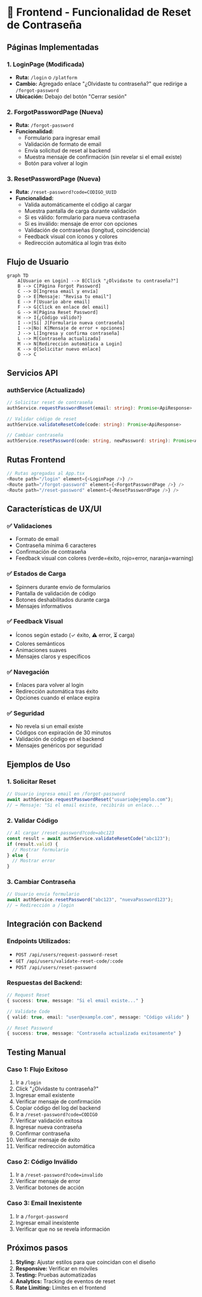 # 🔐 Frontend - Funcionalidad de Reset de Contraseña

## Páginas Implementadas

### 1. **LoginPage** (Modificada)
- **Ruta:** `/login` o `/platform`
- **Cambio:** Agregado enlace "¿Olvidaste tu contraseña?" que redirige a `/forgot-password`
- **Ubicación:** Debajo del botón "Cerrar sesión"

### 2. **ForgotPasswordPage** (Nueva)
- **Ruta:** `/forgot-password`
- **Funcionalidad:**
  - Formulario para ingresar email
  - Validación de formato de email
  - Envía solicitud de reset al backend
  - Muestra mensaje de confirmación (sin revelar si el email existe)
  - Botón para volver al login

### 3. **ResetPasswordPage** (Nueva)
- **Ruta:** `/reset-password?code=CODIGO_UUID`
- **Funcionalidad:**
  - Valida automáticamente el código al cargar
  - Muestra pantalla de carga durante validación
  - Si es válido: formulario para nueva contraseña
  - Si es inválido: mensaje de error con opciones
  - Validación de contraseñas (longitud, coincidencia)
  - Feedback visual con íconos y colores
  - Redirección automática al login tras éxito

## Flujo de Usuario

```mermaid
graph TD
    A[Usuario en Login] --> B[Click "¿Olvidaste tu contraseña?"]
    B --> C[Página Forgot Password]
    C --> D[Ingresa email y envía]
    D --> E[Mensaje: "Revisa tu email"]
    E --> F[Usuario abre email]
    F --> G[Click en enlace del email]
    G --> H[Página Reset Password]
    H --> I{¿Código válido?}
    I -->|Sí| J[Formulario nueva contraseña]
    I -->|No| K[Mensaje de error + opciones]
    J --> L[Ingresa y confirma contraseña]
    L --> M[Contraseña actualizada]
    M --> N[Redirección automática a Login]
    K --> O[Solicitar nuevo enlace]
    O --> C
```

## Servicios API

### **authService** (Actualizado)
```typescript
// Solicitar reset de contraseña
authService.requestPasswordReset(email: string): Promise<ApiResponse>

// Validar código de reset
authService.validateResetCode(code: string): Promise<ApiResponse>

// Cambiar contraseña
authService.resetPassword(code: string, newPassword: string): Promise<ApiResponse>
```

## Rutas Frontend

```typescript
// Rutas agregadas al App.tsx
<Route path="/login" element={<LoginPage />} />
<Route path="/forgot-password" element={<ForgotPasswordPage />} />
<Route path="/reset-password" element={<ResetPasswordPage />} />
```

## Características de UX/UI

### ✅ **Validaciones**
- Formato de email
- Contraseña mínima 6 caracteres
- Confirmación de contraseña
- Feedback visual con colores (verde=éxito, rojo=error, naranja=warning)

### ✅ **Estados de Carga**
- Spinners durante envío de formularios
- Pantalla de validación de código
- Botones deshabilitados durante carga
- Mensajes informativos

### ✅ **Feedback Visual**
- Íconos según estado (✓ éxito, ⚠ error, ⏳ carga)
- Colores semánticos
- Animaciones suaves
- Mensajes claros y específicos

### ✅ **Navegación**
- Enlaces para volver al login
- Redirección automática tras éxito
- Opciones cuando el enlace expira

### ✅ **Seguridad**
- No revela si un email existe
- Códigos con expiración de 30 minutos
- Validación de código en el backend
- Mensajes genéricos por seguridad

## Ejemplos de Uso

### **1. Solicitar Reset**
```typescript
// Usuario ingresa email en /forgot-password
await authService.requestPasswordReset("usuario@ejemplo.com");
// → Mensaje: "Si el email existe, recibirás un enlace..."
```

### **2. Validar Código**
```typescript
// Al cargar /reset-password?code=abc123
const result = await authService.validateResetCode("abc123");
if (result.valid) {
  // Mostrar formulario
} else {
  // Mostrar error
}
```

### **3. Cambiar Contraseña**
```typescript
// Usuario envía formulario
await authService.resetPassword("abc123", "nuevaPassword123");
// → Redirección a /login
```

## Integración con Backend

### **Endpoints Utilizados:**
- `POST /api/users/request-password-reset`
- `GET /api/users/validate-reset-code/:code`
- `POST /api/users/reset-password`

### **Respuestas del Backend:**
```typescript
// Request Reset
{ success: true, message: "Si el email existe..." }

// Validate Code
{ valid: true, email: "user@example.com", message: "Código válido" }

// Reset Password
{ success: true, message: "Contraseña actualizada exitosamente" }
```

## Testing Manual

### **Caso 1: Flujo Exitoso**
1. Ir a `/login`
2. Click "¿Olvidaste tu contraseña?"
3. Ingresar email existente
4. Verificar mensaje de confirmación
5. Copiar código del log del backend
6. Ir a `/reset-password?code=CODIGO`
7. Verificar validación exitosa
8. Ingresar nueva contraseña
9. Confirmar contraseña
10. Verificar mensaje de éxito
11. Verificar redirección automática

### **Caso 2: Código Inválido**
1. Ir a `/reset-password?code=invalido`
2. Verificar mensaje de error
3. Verificar botones de acción

### **Caso 3: Email Inexistente**
1. Ir a `/forgot-password`
2. Ingresar email inexistente
3. Verificar que no se revela información

## Próximos pasos

1. **Styling:** Ajustar estilos para que coincidan con el diseño
2. **Responsive:** Verificar en móviles
3. **Testing:** Pruebas automatizadas
4. **Analytics:** Tracking de eventos de reset
5. **Rate Limiting:** Límites en el frontend
